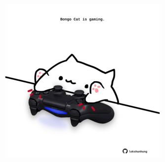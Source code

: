 <!-- built at 06/06/2022, 20:01:19 UTC -->
<p align="center">
  <img width="500" height="500" src="./ReadmeImage.svg">
</p>
